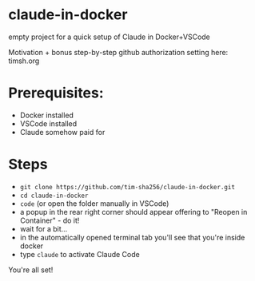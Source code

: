 # claude-in-docker
empty project for a quick setup of Claude in Docker+VSCode

Motivation + bonus step-by-step github authorization setting here: timsh.org

# Prerequisites: 
- Docker installed
- VSCode installed
- Claude somehow paid for

# Steps
- `git clone https://github.com/tim-sha256/claude-in-docker.git`
- `cd claude-in-docker`
- `code` (or open the folder manually in VSCode)
- a popup in the rear right corner should appear offering to "Reopen in Container" - do it!
- wait for a bit...
- in the automatically opened terminal tab you'll see that you're inside docker
- type `claude` to activate Claude Code

You're all set! 
